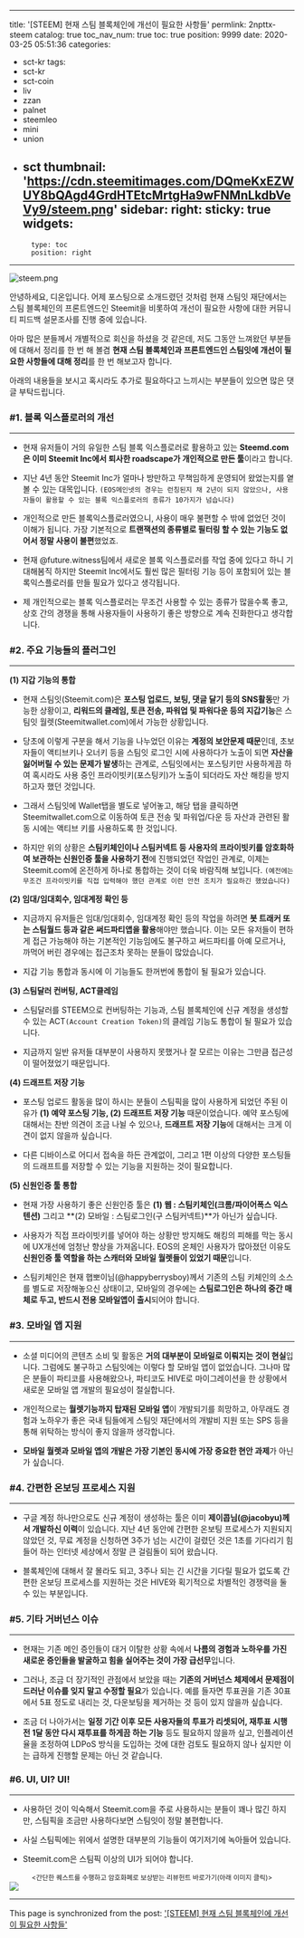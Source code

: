 
---
title: '[STEEM] 현재 스팀 블록체인에 개선이 필요한 사항들'
permlink: 2npttx-steem
catalog: true
toc_nav_num: true
toc: true
position: 9999
date: 2020-03-25 05:51:36
categories:
- sct-kr
tags:
- sct-kr
- sct-coin
- liv
- zzan
- palnet
- steemleo
- mini
- union
- sct
thumbnail: 'https://cdn.steemitimages.com/DQmeKxEZWUY8bQAgd4GrdHTEtcMrtgHa9wFNMnLkdbVeVy9/steem.png'
sidebar:
    right:
        sticky: true
widgets:
    -
        type: toc
        position: right
---


![steem.png](https://cdn.steemitimages.com/DQmeKxEZWUY8bQAgd4GrdHTEtcMrtgHa9wFNMnLkdbVeVy9/steem.png)

안녕하세요, 디온입니다. 어제 포스팅으로 소개드렸던 것처럼 현재 스팀잇 재단에서는 스팀 블록체인의 프론트엔드인 Steemit을 비롯하여 개선이 필요한 사항에 대한 커뮤니티 피드백 설문조사를 진행 중에 있습니다. 

아마 많은 분들께서 개별적으로 회신을 하셨을 것 같은데, 저도 그동안 느껴왔던 부분들에 대해서 정리를 한 번 해 볼겸 **현재 스팀 블록체인과 프론트엔드인 스팀잇에 개선이 필요한 사항들에 대해 정리**를 한 번 해보고자 합니다.

아래의 내용들을 보시고 혹시라도 추가로 필요하다고 느끼시는 부분들이 있으면 많은 댓글 부탁드립니다.


### #1. 블록 익스플로러의 개선
---

- 현재 유저들이 거의 유일한 스팀 블록 익스플로러로 활용하고 있는 **Steemd.com은 이미 Steemit Inc에서 퇴사한 roadscape가 개인적으로 만든 툴**이라고 합니다. 

- 지난 4년 동안 Steemit Inc가 얼마나 방만하고 무책임하게 운영되어 왔었는지를 옅볼 수 있는 대목입니다. `(EOS메인넷의 경우는 런칭된지 채 2년이 되지 않았으나, 사용자들이 활용할 수 있는 블록 익스플로러의 종류가 10가지가 넘습니다)`

- 개인적으로 만든 블록익스플로러였으니, 사용이 매우 불편할 수 밖에 없었던 것이 이해가 됩니다. 가장 기본적으로 **트랜잭션의 종류별로 필터링 할 수 있는 기능도 없어서 정말 사용이 불편**했었죠. 

- 현재 @future.witness팀에서 새로운 블록 익스플로러를 작업 중에 있다고 하니 기대해봄직 하지만 Steemit Inc에서도 훨씬 많은 필터링 기능 등이 포함되어 있는 블록익스플로러를 만들 필요가 있다고 생각됩니다. 

- 제 개인적으로는 블록 익스플로러는 무조건 사용할 수 있는 종류가 많을수록 좋고, 상호 간의 경쟁을 통해 사용자들이 사용하기 좋은 방향으로 계속 진화한다고 생각합니다.


### #2. 주요 기능들의 플러그인
---

**(1) 지갑 기능의 통합**

- 현재 스팀잇(Steemit.com)은 **포스팅 업로드, 보팅, 댓글 달기 등의 SNS활동**만 가능한 상황이고, **리워드의 클레임, 토큰 전송, 파워업 및 파워다운 등의 지갑기능**은 스팀잇 월렛(Steemitwallet.com)에서 가능한 상황입니다.

- 당초에 이렇게 구분을 해서 기능을 나누었던 이유는 **계정의 보안문제 때문**인데, 초보자들이 액티브키나 오너키 등을 스팀잇 로그인 시에 사용하다가 노출이 되면 **자산을 잃어버릴 수 있는 문제가 발생**하는 관계로, 스팀잇에서는 포스팅키만 사용하게끔 하여 혹시라도 사용 중인 프라이빗키(포스팅키)가 노출이 되더라도 자산 해킹을 방지하고자 했던 것입니다.

- 그래서 스팀잇에 Wallet탭을 별도로 넣어놓고, 해당 탭을 클릭하면 Steemitwallet.com으로 이동하여 토큰 전송 및 파워업/다운 등 자산과 관련된 활동 시에는 액티브 키를 사용하도록 한 것입니다.

- 하지만 위의 상황은 **스팀키체인이나 스팀커넥트 등 사용자의 프라이빗키를 암호화하여 보관하는 신원인증 툴을 사용하기 전**에 진행되었던 작업인 관계로, 이제는 Steemit.com에 온전하게 하나로 통합하는 것이 더욱 바람직해 보입니다. `(예전에는 무조건 프라이빗키를 직접 입력해야 했던 관계로 이런 안전 조치가 필요하긴 했었습니다)`

**(2) 임대/임대회수, 임대계정 확인 등**

- 지금까지 유저들은 임대/임대회수, 임대계정 확인 등의 작업을 하려면 **봇 트래커 또는 스팀월드 등과 같은 써드파티앱을 활용**해야만 했습니다. 이는 모든 유저들이 편하게 접근 가능해야 하는 기본적인 기능임에도 불구하고 써드파티를 아예 모르거나, 까먹어 버린 경우에는 접근조차 못하는 분들이 많았습니다.

- 지갑 기능 통합과 동시에 이 기능들도 한꺼번에 통합이 될 필요가 있습니다.

**(3) 스팀달러 컨버팅, ACT클레임**

- 스팀달러를 STEEM으로 컨버팅하는 기능과, 스팀 블록체인에 신규 계정을 생성할 수 있는 ACT`(Account Creation Token)`의 클레임 기능도 통합이 될 필요가 있습니다.

- 지금까지 일반 유저들 대부분이 사용하지 못했거나 잘 모르는 이유는 그만큼 접근성이 떨어졌었기 때문입니다.

**(4) 드래프트 저장 기능**

- 포스팅 업로드 활동을 많이 하시는 분들이 스팀픽을 많이 사용하게 되었던 주된 이유가 **(1) 예약 포스팅 기능, (2) 드래프트 저장 기능** 때문이었습니다. 예약 포스팅에 대해서는 찬반 의견이 조금 나뉠 수 있으나, **드래프트 저장 기능**에 대해서는 크게 이견이 없지 않을까 싶습니다.

- 다른 디바이스로 어디서 접속을 하든 관계없이, 그리고 1편 이상의 다양한 포스팅들의 드래프트를 저장할 수 있는 기능을 지원하는 것이 필요합니다.

**(5) 신원인증 툴 통합**

- 현재 가장 사용하기 좋은 신원인증 툴은 **(1) 웹 : 스팀키체인(크롬/파이어폭스 익스텐션)** 그리고 **(2) 모바일 : 스팀로그인(구 스팀커넥트)**가 아닌가 싶습니다.

- 사용자가 직접 프라이빗키를 넣어야 하는 상황만 방지해도 해킹의 피해를 막는 동시에 UX개선에 엄청난 향상을 가져옵니다. EOS의 온체인 사용자가 많아졌던 이유도 **신원인증 툴 역할을 하는 스캐터와 모바일 월렛들이 있었기 때문**입니다.

- 스팀키체인은 현재 햅뽀이님(@happyberrysboy)께서 기존의 스팀 키체인의 소스를 별도로 저장해놓으신 상태이고, 모바일의 경우에는 **스팀로그인은 하나의 중간 매체로 두고, 반드시 전용 모바일앱이 출시**되어야 합니다.
 

### #3. 모바일 앱 지원
---

- 소셜 미디어의 콘텐츠 소비 및 활동은 **거의 대부분이 모바일로 이뤄지는 것이 현실**입니다. 그럼에도 불구하고 스팀잇에는 이렇다 할 모바일 앱이 없었습니다. 그나마 많은 분들이 파티코를 사용해왔으나, 파티코도 HIVE로 마이그레이션을 한 상황에서 새로운 모바일 앱 개발의 필요성이 절실합니다.

- 개인적으로는 **월렛기능까지 탑재된 모바일 앱**이 개발되기를 희망하고, 아무래도 경험과 노하우가 좋은 국내 팀들에게 스팀잇 재단에서의 개발비 지원 또는 SPS 등을 통해 위탁하는 방식이 좋지 않을까 생각합니다.

- **모바일 월렛과 모바일 앱의 개발은 가장 기본인 동시에 가장 중요한 현안 과제**가 아닌가 싶습니다. 

### #4. 간편한 온보딩 프로세스 지원
---

- 구글 계정 하나만으로도 신규 계정이 생성하는 툴은 이미 **제이콥님(@jacobyu)께서 개발하신 이력**이 있습니다. 지난 4년 동안에 간편한 온보팅 프로세스가 지원되지 않았던 것, 무료 계정을 신청하면 3주가 넘는 시간이 걸렸던 것은 1초를 기다리기 힘들어 하는 인터넷 세상에서 정말 큰 걸림돌이 되어 왔습니다.

- 블록체인에 대해서 잘 몰라도 되고, 3주나 되는 긴 시간을 기다릴 필요가 없도록 간편한 온보딩 프로세스를 지원하는 것은 HIVE와 획기적으로 차별적인 경쟁력을 둘 수 있는 부분입니다.


### #5. 기타 거버넌스 이슈
---

- 현재는 기존 메인 증인들이 대거 이탈한 상황 속에서 **나름의 경험과 노하우를 가진 새로운 증인들을 발굴하고 힘을 실어주는 것이 가장 급선무**입니다.

- 그러나, 조금 더 장기적인 관점에서 보았을 때는 **기존의 거버넌스 체제에서 문제점이 드러난 이슈를 잊지 말고 수정할 필요**가 있습니다. 예를 들자면 투표권을 기존 30표에서 5표 정도로 내리는 것, 다운보팅을 제거하는 것 등이 있지 않을까 싶습니다.

- 조금 더 나아가서는 **일정 기간 이후 모든 사용자들의 투표가 리셋되어, 재투표 시행 전 1달 동안 다시 재투표를 하게끔 하는 기능** 등도 필요하지 않을까 싶고, 인플레이션율을 조정하여 LDPoS 방식을 도입하는 것에 대한 검토도 필요하지 않나 싶지만 이는 급하게 진행할 문제는 아닌 것 같습니다.


### #6. UI, UI? UI!
---

- 사용하던 것이 익숙해서 Steemit.com을 주로 사용하시는 분들이 꽤나 많긴 하지만, 스팀픽을 조금만 사용하다보면 스팀잇이 정말 불편합니다.

- 사실 스팀픽에는 위에서 설명한 대부분의 기능들이 여기저기에 녹아들어 있습니다.

- Steemit.com은 스팀픽 이상의 UI가 되어야 합니다.


<center><sub><간단한 퀘스트를 수행하고 암호화폐로 보상받는 리뷰헌트 바로가기(아래 이미지 클릭)></sub></center>
<a href="https://review.hunt.town/r/7440"><img src="https://cdn.steemitimages.com/DQmbBT686T7Diu6FJGMf2qtyuASQRTcTWhzMDRReVYkMD4Z/reviewhunt%20logo.png"></a>

- - -

This page is synchronized from the post: ['[STEEM] 현재 스팀 블록체인에 개선이 필요한 사항들'](https://steemit.com/@donekim/2npttx-steem)
